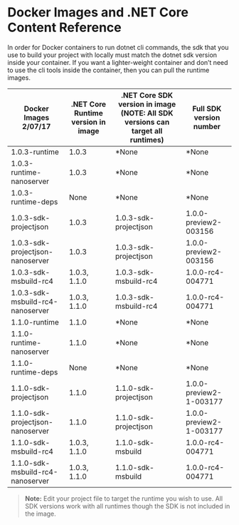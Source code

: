 # Docker Images and .NET Core Content Reference

In order for Docker containers to run dotnet cli commands, the sdk that you use to build your project with locally must match the dotnet sdk version inside your container. If you want a lighter-weight container and don’t need to use the cli tools inside the container, then you can pull the runtime images.

|    Docker Images   2/07/17             |    .NET Core   Runtime version in image   |    .NET Core SDK   version in image    (NOTE: All SDK versions can target all   runtimes)    |    Full SDK   version number    |
|----------------------------------------|-------------------------------------------|----------------------------------------------------------------------------------------------|---------------------------------|
|    1.0.3-runtime                       |    1.0.3                                  |    *None                                                                                     |    *None                        |
|    1.0.3-runtime-nanoserver            |    1.0.3                                  |    *None                                                                                     |    *None                        |
|    1.0.3-runtime-deps                  |    None                                   |    *None                                                                                     |    *None                        |
|    1.0.3-sdk-projectjson               |    1.0.3                                  |    1.0.3-sdk-projectjson                                                                     |    1.0.0-preview2-003156        |
|    1.0.3-sdk-projectjson-nanoserver    |    1.0.3                                  |    1.0.3-sdk-projectjson                                                                     |    1.0.0-preview2-003156        |
|    1.0.3-sdk-msbuild-rc4               |    1.0.3, 1.1.0                           |    1.0.3-sdk-msbuild-rc4                                                                     |    1.0.0-rc4-004771             |
|    1.0.3-sdk-msbuild-rc4-nanoserver    |    1.0.3, 1.1.0                           |    1.0.3-sdk-msbuild-rc4                                                                     |    1.0.0-rc4-004771             |
|    1.1.0-runtime                       |    1.1.0                                  |    *None                                                                                     |    *None                        |
|    1.1.0-runtime-nanoserver            |    1.1.0                                  |    *None                                                                                     |    *None                        |
|    1.1.0-runtime-deps                  |    None                                   |    *None                                                                                     |    *None                        |
|    1.1.0-sdk-projectjson               |    1.1.0                                  |    1.1.0-sdk-projectjson                                                                     |    1.0.0-preview2-1-003177      |
|    1.1.0-sdk-projectjson-nanoserver    |    1.1.0                                  |    1.1.0-sdk-projectjson                                                                     |    1.0.0-preview2-1-003177      |
|    1.1.0-sdk-msbuild-rc4               |    1.0.3, 1.1.0                           |    1.1.0-sdk-msbuild                                                                         |    1.0.0-rc4-004771             |
|    1.1.0-sdk-msbuild-rc4-nanoserver    |    1.0.3, 1.1.0                           |    1.1.0-sdk-msbuild                                                                         |    1.0.0-rc4-004771             |

> **Note:** Edit your project file to target the runtime you wish to use. All SDK versions work with all runtimes though the SDK is not included in the image.
